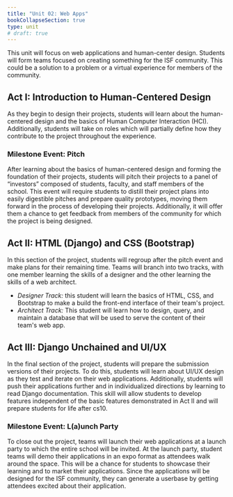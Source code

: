```yaml
---
title: "Unit 02: Web Apps"
bookCollapseSection: true
type: unit
# draft: true
---
```


This unit will focus on web applications and human-center design. Students will form teams focused on creating something for the ISF community. This could be a solution to a problem or a virtual experience for members of the community. 

## Act I: Introduction to Human-Centered Design

As they begin to design their projects, students will learn about the human-centered design and the basics of Human Computer Interaction (HCI). Additionally, students will take on roles which will partially define how they contribute to the project throughout the experience.

### Milestone Event: Pitch
After learning about the basics of human-centered design and forming the foundation of their projects, 
students will pitch their projects to a panel of “investors” composed of students, faculty, and staff 
members of the school. This event will require students to distill their project plans into easily 
digestible pitches and prepare quality prototypes, moving them forward in the process of developing 
their projects. Additionally, it will offer them a chance to get feedback from members of the community 
for which the project is being designed.

## Act II: HTML (Django) and CSS (Bootstrap)

In this section of the project, students will regroup after the pitch event and make plans for their remaining 
time. Teams will branch into two tracks, with one member learning the skills of a designer and the other learning
the skills of a web architect.

- *Designer Track:* this student will learn the basics of HTML, CSS, and Bootstrap to make a build the front-end
interface of their team's project.
- *Architect Track:* This student will learn how to design, query, and maintain a database that will be used to
serve the content of their team's web app.

<!-- ### Milestone Event: Hackathon
This section of the project will culminate in a hackathon where students apply the technical skills 
they’ve learned to realize the web application they have designed for their project. This event will 
allow students to work on their projects in a supportive, collaborative environment. At the end of the
hackathon, teams will have a working version 1.0 of their applications, which they can continue testing 
and developing in the final section of the project. -->

## Act III: Django Unchained and UI/UX

In the final section of the project, students will prepare the submission versions of their projects. To do this, students will learn about UI/UX design as they test and iterate on their web applications. Additionally, students will push their applications further and in individualized directions by learning to read Django documentation. This skill will allow students to develop features independent of the basic features demonstrated in Act II and will prepare students for life after cs10.


### Milestone Event: L(a)unch Party

To close out the project, teams will launch their web applications at a launch party to which the entire school will be invited. At the launch party, student teams will demo their applications in an expo format as attendees walk around the space. This will be a chance for students to showcase their learning and to market their applications. Since the applications will be designed for the ISF community, they can generate a userbase by getting attendees excited about their application.



